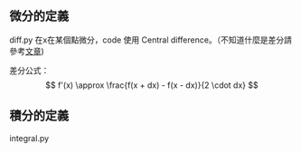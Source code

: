 ## 微分的定義
diff.py 在x在某個點微分，code 使用 Central difference。（不知道什麼是差分請參考[文章](https://www.techchickensoup.com/cae/finite-difference-intro/))

差分公式：
$$ 
f'(x) \approx \frac{f(x + dx) - f(x - dx)}{2 \cdot dx}
$$

## 積分的定義 
integral.py
